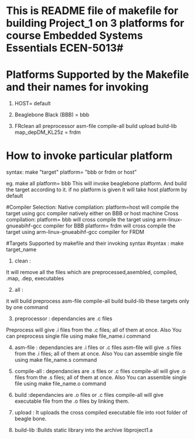 # This is README file of makefile for building Project_1 on 3 platforms for course Embedded Systems Essentials ECEN-5013#




# Platforms Supported by the Makefile and their names for invoking
1. HOST= default

2. Beaglebone Black (BBB) = bbb

3. FRclean all preprocessor asm-file compile-all build upload build-lib map_depDM_KL25z = frdm



# How to invoke particular platform
syntax: make "target" platform= "bbb or frdm or host"

eg. make all platform= bbb
This will invoke beaglebone platform. And build the target according to it. if no platform is given it will take host platform by default


#Compiler Selection:
Native compilation: platform=host will compile the target using gcc compiler natively either on BBB or host machine
Cross compilation: platform= bbb will cross compile the target using arm-linux-gnueabihf-gcc compiler for BBB
platform= frdm will cross compile the target using arm-linux-gnueabihf-gcc compiler for FRDM


#Targets Supported by makefile and their invoking syntax
#syntax : make target_name
1. clean :

It will remove all the files which are preprocessed,asembled, compiled, .map, .dep, executables

2. all :

it will build preprocess asm-file compile-all build build-lib these targets only by one command
 
3. preprocessor : dependancies  are .c files

Preprocess will give .i files from the .c files; all of them at once. Also You can preprocess single file using make file_name.i command

4. asm-file : dependancies  are .i files or .c files
asm-file will give .s files from the .i files; all of them at once. Also You can assemble single file using make file_name.s command

5. compile-all : dependancies  are .s files or .c files
compile-all will give .o files from the .s files; all of them at once. Also You can assemble single file using make file_name.o command



6. build :dependancies  are .o files or .c files
compile-all will give executable file from the .o files by linking them.


7. upload : It uploads the cross compiled executable file into root folder of beagle bone.

8. build-lib :Builds static library into the archive libproject1.a








